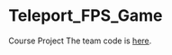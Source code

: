 # Teleport_FPS_Game
Course Project
The team code is [here](https://github.com/IwakuraRein/Teleport_FPS_Game).
